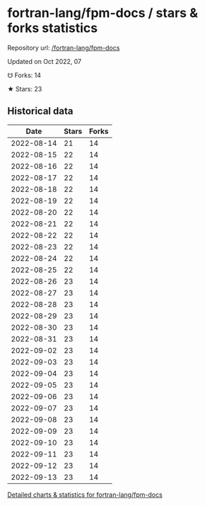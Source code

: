 # fortran-lang/fpm-docs / stars & forks statistics

Repository url: [/fortran-lang/fpm-docs](https://github.com/fortran-lang/fpm-docs)

Updated on Oct 2022, 07

☋ Forks: 14

★ Stars: 23

## Historical data
| Date | Stars | Forks |
|------|-------|-------|
| 2022-08-14 | 21 | 14 | 
| 2022-08-15 | 22 | 14 | 
| 2022-08-16 | 22 | 14 | 
| 2022-08-17 | 22 | 14 | 
| 2022-08-18 | 22 | 14 | 
| 2022-08-19 | 22 | 14 | 
| 2022-08-20 | 22 | 14 | 
| 2022-08-21 | 22 | 14 | 
| 2022-08-22 | 22 | 14 | 
| 2022-08-23 | 22 | 14 | 
| 2022-08-24 | 22 | 14 | 
| 2022-08-25 | 22 | 14 | 
| 2022-08-26 | 23 | 14 | 
| 2022-08-27 | 23 | 14 | 
| 2022-08-28 | 23 | 14 | 
| 2022-08-29 | 23 | 14 | 
| 2022-08-30 | 23 | 14 | 
| 2022-08-31 | 23 | 14 | 
| 2022-09-02 | 23 | 14 | 
| 2022-09-03 | 23 | 14 | 
| 2022-09-04 | 23 | 14 | 
| 2022-09-05 | 23 | 14 | 
| 2022-09-06 | 23 | 14 | 
| 2022-09-07 | 23 | 14 | 
| 2022-09-08 | 23 | 14 | 
| 2022-09-09 | 23 | 14 | 
| 2022-09-10 | 23 | 14 | 
| 2022-09-11 | 23 | 14 | 
| 2022-09-12 | 23 | 14 | 
| 2022-09-13 | 23 | 14 | 


[Detailed charts & statistics for fortran-lang/fpm-docs](https://reviewgithub.com/rep/fortran-lang/fpm-docs)
